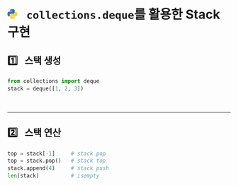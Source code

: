 # <a href="https://www.python.org/"><img src="https://raw.githubusercontent.com/KIMBIBLE/KIMBIBLE/main/icons/python.svg" title="Python" width="22px"/></a>&ensp; `collections.deque`를 활용한 Stack 구현

## :one:&ensp; 스택 생성 

```py
from collections import deque
stack = deque([1, 2, 3])
```

<br/>

---
## :two:&ensp; 스택 연산

```py
top = stack[-1]     # stack pop
top = stack.pop()   # stack top
stack.append(4)     # stack push
len(stack)          # isempty
```
